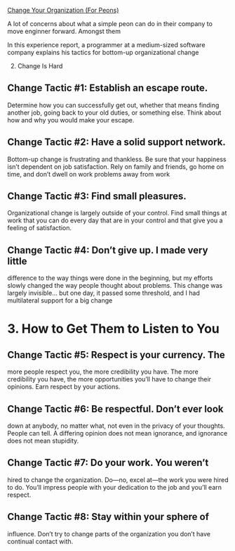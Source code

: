 [Change Your Organization (For Peons)](https://web.archive.org/web/20130721011202/http://agile2003.agilealliance.org/files/R1Paper.pdf)

A lot of concerns about what a simple peon can do in their company to move enginner forward. Amongst them

In this experience report, a programmer at a
medium-sized software company explains his tactics for
bottom-up organizational change

2. Change Is Hard

## Change Tactic #1: Establish an escape route.
Determine how you can successfully get out, whether that
means finding another job, going back to your old duties,
or something else. Think about how and why you would
make your escape.

## Change Tactic #2: Have a solid support network.
Bottom-up change is frustrating and thankless. Be sure
that your happiness isn’t dependent on job satisfaction.
Rely on family and friends, go home on time, and don’t
dwell on work problems away from work

## Change Tactic #3: Find small pleasures.
Organizational change is largely outside of your control.
Find small things at work that you can do every day that
are in your control and that give you a feeling of
satisfaction.

## Change Tactic #4: Don’t give up. I made very little
difference to the way things were done in the beginning,
but my efforts slowly changed the way people thought
about problems. This change was largely invisible… but
one day, it passed some threshold, and I had multilateral
support for a big change

# 3. How to Get Them to Listen to You

## Change Tactic #5: Respect is your currency. The
more people respect you, the more credibility you have.
The more credibility you have, the more opportunities
you’ll have to change their opinions. Earn respect by
your actions.

## Change Tactic #6: Be respectful. Don’t ever look
down at anybody, no matter what, not even in the privacy
of your thoughts. People can tell. A differing opinion
does not mean ignorance, and ignorance does not mean
stupidity.

## Change Tactic #7: Do your work. You weren’t
hired to change the organization. Do—no, excel at—the
work you were hired to do. You’ll impress people with
your dedication to the job and you’ll earn respect.

## Change Tactic #8: Stay within your sphere of
influence. Don’t try to change parts of the organization
you don’t have continual contact with.
